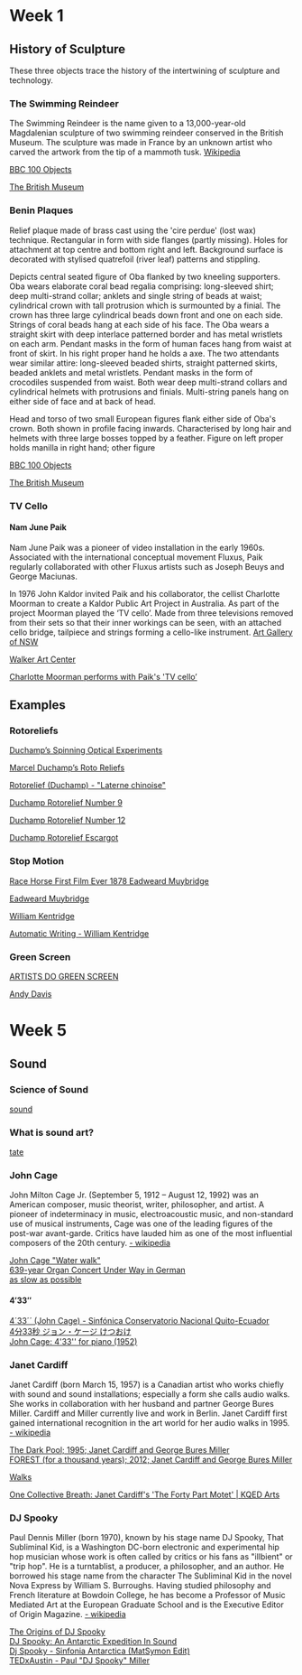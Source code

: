 # Week 1

## History of Sculpture

These three objects trace the history of the intertwining of sculpture and technology. 


### The Swimming Reindeer

The Swimming Reindeer is the name given to a 13,000-year-old Magdalenian sculpture of two swimming reindeer conserved in the British Museum. The sculpture was made in France by an unknown artist who carved the artwork from the tip of a mammoth tusk.
[Wikipedia](https://en.wikipedia.org/wiki/Swimming_Reindeer)


[BBC 100 Objects](http://www.bbc.co.uk/ahistoryoftheworld/objects/DyfP6g6dRN6WdwdnbIVbPw)

[The British Museum](http://www.britishmuseum.org/research/collection_online/collection_object_details.aspx?objectId=808748&partId=1)


### Benin Plaques

Relief plaque made of brass cast using the 'cire perdue' (lost wax) technique. Rectangular in form with side flanges (partly missing). Holes for attachment at top centre and bottom right and left. Background surface is decorated with stylised quatrefoil (river leaf) patterns and stippling.

Depicts central seated figure of Oba flanked by two kneeling supporters. Oba wears elaborate coral bead regalia comprising: long-sleeved shirt; deep multi-strand collar; anklets and single string of beads at waist; cylindrical crown with tall protrusion which is surmounted by a finial. The crown has three large cylindrical beads down front and one on each side. Strings of coral beads hang at each side of his face. The Oba wears a straight skirt with deep interlace patterned border and has metal wristlets on each arm. Pendant masks in the form of human faces hang from waist at front of skirt. In his right proper hand he holds a axe. The two attendants wear similar attire: long-sleeved beaded shirts, straight patterned skirts, beaded anklets and metal wristlets. Pendant masks in the form of crocodiles suspended from waist. Both wear deep multi-strand collars and cylindrical helmets with protrusions and finials. Multi-string panels hang on either side of face and at back of head.

Head and torso of two small European figures flank either side of Oba's crown. Both shown in profile facing inwards. Characterised by long hair and helmets with three large bosses topped by a feather. Figure on left proper holds manilla in right hand; other figure

[BBC 100 Objects](http://www.bbc.co.uk/ahistoryoftheworld/objects/rmAT6B7zTZCGACd7i7l6Wg)

[The British Museum](https://www.britishmuseum.org/research/collection_online/collection_object_details.aspx?objectId=610486&partId=1)


### TV Cello
#### Nam June Paik

Nam June Paik was a pioneer of video installation in the early 1960s. Associated with the international conceptual movement Fluxus, Paik regularly collaborated with other Fluxus artists such as Joseph Beuys and George Maciunas.

In 1976 John Kaldor invited Paik and his collaborator, the cellist Charlotte Moorman to create a Kaldor Public Art Project in Australia. As part of the project Moorman played the ‘TV cello’. Made from three televisions removed from their sets so that their inner workings can be seen, with an attached cello bridge, tailpiece and strings forming a cello-like instrument. [Art Gallery of NSW](https://www.artgallery.nsw.gov.au/collection/works/343.2011.a-c/)

[Walker Art Center](https://walkerart.org/collections/artworks/tv-cello)

[Charlotte Moorman performs with Paik's 'TV cello’](https://www.youtube.com/watch?v=-9lnbIGHzUM)



## Examples

### Rotoreliefs

[Duchamp’s Spinning Optical Experiments](https://hyperallergic.com/323582/duchamps-spinning-optical-experiments/)

[Marcel Duchamp’s Roto Reliefs](https://vimeo.com/4748112)

[Rotorelief (Duchamp) - "Laterne chinoise"](https://www.youtube.com/watch?v=zX4-sDVVDiw)

[Duchamp Rotorelief Number 9](https://4.bp.blogspot.com/-vCEvaVao9o8/UDkHNdRosJI/AAAAAAAAPUo/h8DolaXgMBM/s1600/MarcelDuchamp+Rotorelief+Numebr+9-Montgolfier+PomidouCenter-Paris.jpg)

[Duchamp Rotorelief Number 12](https://www.drupal.org/files/user-pictures/picture-315746-1471479916.jpg)

[Duchamp Rotorelief Escargot](https://s-media-cache-ak0.pinimg.com/736x/02/f0/91/02f09123e8a02afb25045bc0143d8c4c--marcel-duchamp-amazing-art.jpg)

### Stop Motion

[Race Horse First Film Ever 1878 Eadweard Muybridge](https://www.youtube.com/watch?v=IEqccPhsqgA)

[Eadweard Muybridge](https://en.wikipedia.org/wiki/Eadweard_Muybridge#Stanford_and_horse_gaits)

[William Kentridge](https://thebroad.org/art/william-kentridge)

[Automatic Writing - William Kentridge](https://www.youtube.com/watch?v=OmvK7A84dlk)


### Green Screen

[ARTISTS DO GREEN SCREEN](https://godsaveprint.wordpress.com/seminarsscreenings/artists-do-green-screen/)

[Andy Davis](http://www.andypdavis.com/Watergass-Act-II)




# Week 5

## Sound

### Science of Sound

[sound](https://www.dkfindout.com/us/science/sound/)


### What is sound art?
[tate](http://www.tate.org.uk/whats-on/tate-britain-tate-modern/soundwork/sonic-trails/sound-art)

### John Cage
John Milton Cage Jr. (September 5, 1912 – August 12, 1992) was an American composer, music theorist, writer, philosopher, and artist. A pioneer of indeterminacy in music, electroacoustic music, and non-standard use of musical instruments, Cage was one of the leading figures of the post-war avant-garde. Critics have lauded him as one of the most influential composers of the 20th century. [- wikipedia](https://en.wikipedia.org/wiki/John_Cage)

[John Cage "Water walk"](https://www.youtube.com/watch?v=gXOIkT1-QWY)  
[639-year Organ Concert Under Way in German](https://www.youtube.com/watch?v=uCh19aY1_Lw)  
[as slow as possible](https://www.youtube.com/watch?v=5VOCBRhhVr4)  

#### 4′33″
[4´33´´ (John Cage) - Sinfónica Conservatorio Nacional Quito-Ecuador](https://www.youtube.com/watch?v=gHL1Wuj0RaE)  
[4分33秒 ジョン・ケージ けつおけ](https://www.youtube.com/watch?v=Oh-o3udImy8)  
[John Cage: 4'33'' for piano (1952)](https://www.youtube.com/watch?v=gN2zcLBr_VM)  




### Janet Cardiff
Janet Cardiff (born March 15, 1957) is a Canadian artist who works chiefly with sound and sound installations; especially a form she calls audio walks. She works in collaboration with her husband and partner George Bures Miller. Cardiff and Miller currently live and work in Berlin. Janet Cardiff first gained international recognition in the art world for her audio walks in 1995. [- wikipedia](https://en.wikipedia.org/wiki/Janet_Cardiff)

[The Dark Pool; 1995; Janet Cardiff and George Bures Miller](https://vimeo.com/73449310)  
[FOREST (for a thousand years); 2012; Janet Cardiff and George Bures Miller](https://vimeo.com/73363454)  

[Walks](http://www.cardiffmiller.com/artworks/walks/)  

[One Collective Breath: Janet Cardiff's 'The Forty Part Motet' | KQED Arts](https://www.youtube.com/watch?v=rZXBia5kuqY)  



### DJ Spooky
Paul Dennis Miller (born 1970), known by his stage name DJ Spooky, That Subliminal Kid, is a Washington DC-born electronic and experimental hip hop musician whose work is often called by critics or his fans as "illbient" or "trip hop". He is a turntablist, a producer, a philosopher, and an author. He borrowed his stage name from the character The Subliminal Kid in the novel Nova Express by William S. Burroughs. Having studied philosophy and French literature at Bowdoin College, he has become a Professor of Music Mediated Art at the European Graduate School and is the Executive Editor of Origin Magazine.  [- wikipedia](https://en.wikipedia.org/wiki/DJ_Spooky)

[The Origins of DJ Spooky](https://www.youtube.com/watch?v=z5pZ2Cn13OA)  
[DJ Spooky: An Antarctic Expedition In Sound](http://www.npr.org/templates/story/story.php?storyId=120914418)  
[Dj Spooky - Sinfonia Antarctica (MatSymon Edit)](https://www.youtube.com/watch?v=aEyDlkpStLo)  
[TEDxAustin - Paul "DJ Spooky" Miller](https://www.youtube.com/watch?v=vYUEOqwOOW8)  
